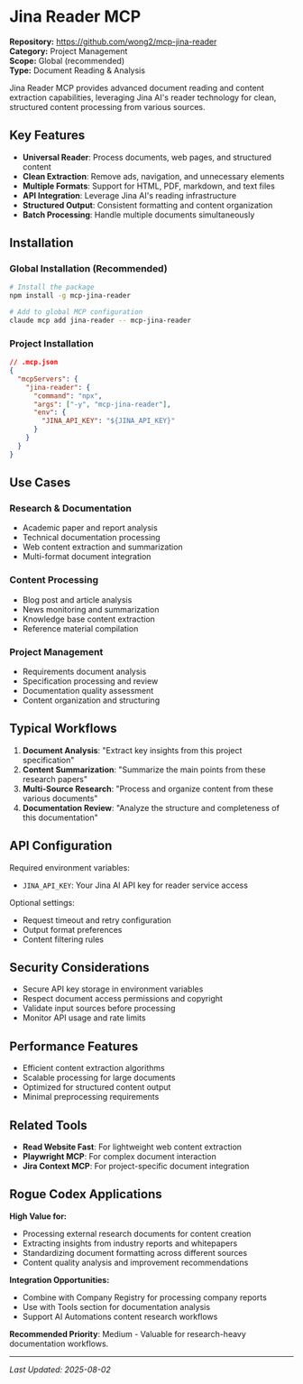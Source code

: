 # Jina Reader MCP

**Repository:** https://github.com/wong2/mcp-jina-reader  
**Category:** Project Management  
**Scope:** Global (recommended)  
**Type:** Document Reading & Analysis

Jina Reader MCP provides advanced document reading and content extraction capabilities, leveraging Jina AI's reader technology for clean, structured content processing from various sources.

## Key Features

- **Universal Reader**: Process documents, web pages, and structured content
- **Clean Extraction**: Remove ads, navigation, and unnecessary elements
- **Multiple Formats**: Support for HTML, PDF, markdown, and text files
- **API Integration**: Leverage Jina AI's reading infrastructure
- **Structured Output**: Consistent formatting and content organization
- **Batch Processing**: Handle multiple documents simultaneously

## Installation

### Global Installation (Recommended)
```bash
# Install the package
npm install -g mcp-jina-reader

# Add to global MCP configuration
claude mcp add jina-reader -- mcp-jina-reader
```

### Project Installation
```json
// .mcp.json
{
  "mcpServers": {
    "jina-reader": {
      "command": "npx",
      "args": ["-y", "mcp-jina-reader"],
      "env": {
        "JINA_API_KEY": "${JINA_API_KEY}"
      }
    }
  }
}
```

## Use Cases

### Research & Documentation
- Academic paper and report analysis
- Technical documentation processing
- Web content extraction and summarization
- Multi-format document integration

### Content Processing
- Blog post and article analysis
- News monitoring and summarization
- Knowledge base content extraction
- Reference material compilation

### Project Management
- Requirements document analysis
- Specification processing and review
- Documentation quality assessment
- Content organization and structuring

## Typical Workflows

1. **Document Analysis**: "Extract key insights from this project specification"
2. **Content Summarization**: "Summarize the main points from these research papers"
3. **Multi-Source Research**: "Process and organize content from these various documents"
4. **Documentation Review**: "Analyze the structure and completeness of this documentation"

## API Configuration

Required environment variables:
- `JINA_API_KEY`: Your Jina AI API key for reader service access

Optional settings:
- Request timeout and retry configuration
- Output format preferences
- Content filtering rules

## Security Considerations

- Secure API key storage in environment variables
- Respect document access permissions and copyright
- Validate input sources before processing
- Monitor API usage and rate limits

## Performance Features

- Efficient content extraction algorithms
- Scalable processing for large documents
- Optimized for structured content output
- Minimal preprocessing requirements

## Related Tools

- **Read Website Fast**: For lightweight web content extraction
- **Playwright MCP**: For complex document interaction
- **Jira Context MCP**: For project-specific document integration

## Rogue Codex Applications

**High Value for:**
- Processing external research documents for content creation
- Extracting insights from industry reports and whitepapers
- Standardizing document formatting across different sources
- Content quality analysis and improvement recommendations

**Integration Opportunities:**
- Combine with Company Registry for processing company reports
- Use with Tools section for documentation analysis
- Support AI Automations content research workflows

**Recommended Priority**: Medium - Valuable for research-heavy documentation workflows.

---

*Last Updated: 2025-08-02*